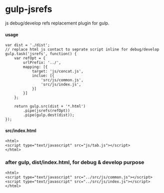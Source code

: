 gulp-jsrefs
===========

js debug/develop refs replacement plugin for gulp.

#### usage
```
var dist = './dist';
// replace html js contact to seprate script inline for debug/develop
gulp.task('jsrefs', function() {
    var refOpt = {
        urlPrefix: '../',
        mapping: [{
            target: 'js/concat.js',
            inclue: [{
                'src/js/common.js',
                'src/js/index.js',
            }]
        }]
    };

    return gulp.src(dist + '*.html')
        .pipe(jsrefs(refOpt))
        .pipe(gulp.dest(dist));
});
```

#### src/index.html
```
<html>
<script type="text/javascript" src="js/tab.js"></script>
</html>
```

### after gulp, dist/index.html, for debug & develop purpose
```
<html>
<script type="text/javascript" src="../src/js/common.js"></script>
<script type="text/javascript" src="../src/js/index.js"></script>
</html>
```